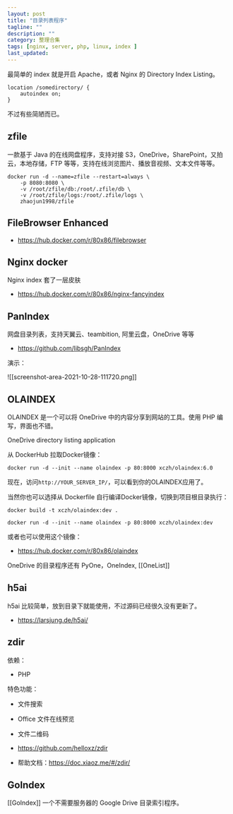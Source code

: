 ```yaml
---
layout: post
title: "目录列表程序"
tagline: ""
description: ""
category: 整理合集
tags: [nginx, server, php, linux, index ]
last_updated:
---
```


最简单的 index 就是开启 Apache，或者 Nginx 的 Directory Index Listing。

	location /somedirectory/ {
		autoindex on;
	}

不过有些简陋而已。

## zfile
一款基于 Java 的在线网盘程序，支持对接 S3，OneDrive，SharePoint，又拍云，本地存储，FTP 等等，支持在线浏览图片、播放音视频、文本文件等等。

```
docker run -d --name=zfile --restart=always \
    -p 8080:8080 \
    -v /root/zfile/db:/root/.zfile/db \
    -v /root/zfile/logs:/root/.zfile/logs \
    zhaojun1998/zfile
```



## FileBrowser Enhanced

- <https://hub.docker.com/r/80x86/filebrowser>

## Nginx docker
Nginx index 套了一层皮肤

- <https://hub.docker.com/r/80x86/nginx-fancyindex>

## PanIndex
网盘目录列表，支持天翼云、teambition, 阿里云盘，OneDrive 等等

- <https://github.com/libsgh/PanIndex>

演示：

![[screenshot-area-2021-10-28-111720.png]]

## OLAINDEX
OLAINDEX 是一个可以将 OneDrive 中的内容分享到网站的工具。使用 PHP 编写，界面也不错。

OneDrive directory listing application

从 DockerHub 拉取Docker镜像：

```
docker run -d --init --name olaindex -p 80:8000 xczh/olaindex:6.0
```

现在，访问`http://YOUR_SERVER_IP/`，可以看到你的OLAINDEX应用了。

当然你也可以选择从 Dockerfile 自行编译Docker镜像，切换到项目根目录执行：

```
docker build -t xczh/olaindex:dev .

docker run -d --init --name olaindex -p 80:8000 xczh/olaindex:dev
```

或者也可以使用这个镜像：

- <https://hub.docker.com/r/80x86/olaindex>

OneDrive 的目录程序还有 PyOne，OneIndex, [[OneList]]

## h5ai
h5ai 比较简单，放到目录下就能使用，不过源码已经很久没有更新了。

- <https://larsjung.de/h5ai/>

## zdir
依赖：

- PHP

特色功能：

- 文件搜索
- Office 文件在线预览
- 文件二维码

- <https://github.com/helloxz/zdir>
- 帮助文档：<https://doc.xiaoz.me/#/zdir/>

## GoIndex

[[GoIndex]] 一个不需要服务器的 Google Drive 目录索引程序。

